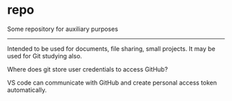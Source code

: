 # repo
Some repository for auxiliary purposes

___
Intended to be used for documents, file sharing, small projects. It may be used for Git studying also.

Where does git store user credentials to access GitHub?

VS code can communicate with GitHub and create personal access token automatically.
